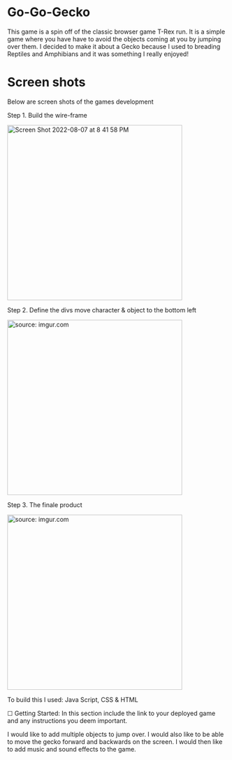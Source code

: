 # Go-Go-Gecko

This game is a spin off of the classic browser game T-Rex run. It is a simple game where you have have to avoid the objects coming at you by jumping over them. I decided to make it about a Gecko because I used to breading Reptiles and Amphibians and it was something I really enjoyed! 

# Screen shots
 Below are screen shots of the games development
 
 Step 1. Build the wire-frame

 <img width="400" alt="Screen Shot 2022-08-07 at 8 41 58 PM" src="https://user-images.githubusercontent.com/9807461/184040251-3f35dc1c-00eb-4852-a521-96bc08db60da.png">

Step 2. Define the divs move character & object to the bottom left

<a href="https://imgur.com/zCxyy7o"><img width="400" src="https://i.imgur.com/zCxyy7o.png" title="source: imgur.com" /></a>

Step 3. The finale product 

<a href="https://imgur.com/Um7ecNI"><img width="400" src="https://i.imgur.com/Um7ecNI.png" title="source: imgur.com" /></a>


To build this I used: Java Script, CSS & HTML 


☐ Getting Started: In this section include the link to your deployed game and any instructions you deem important.

I would like to add multiple objects to jump over. I would also like to be able to move the gecko forward and backwards on the screen. I would then like to add music and sound effects to the game.


